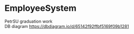 # EmployeeSystem
PetrSU graduation work 
<br />
DB diagram https://dbdiagram.io/d/65142f92ffbf5169f09b1281
